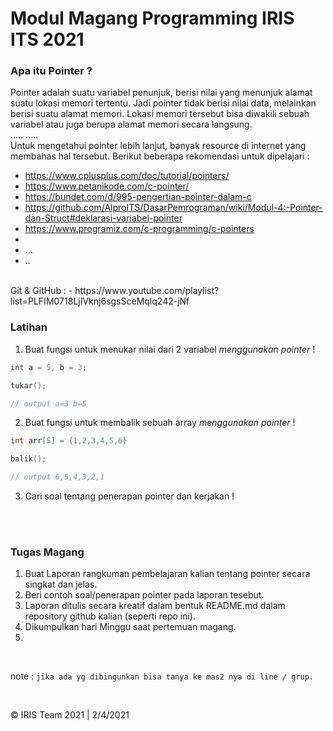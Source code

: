 # Modul Magang Programming IRIS ITS 2021

### Apa itu Pointer ?
Pointer adalah suatu variabel penunjuk, berisi nilai yang menunjuk alamat suatu lokasi memori tertentu. Jadi pointer tidak berisi nilai data, melainkan berisi suatu alamat memori. Lokasi memori tersebut bisa diwakili sebuah variabel atau juga berupa alamat memori secara langsung.
<br>
.....
.....
<br>
Untuk mengetahui pointer lebih lanjut, banyak resource di internet yang membahas hal tersebut. Berikut beberapa rekomendasi untuk dipelajari :
- https://www.cplusplus.com/doc/tutorial/pointers/
- https://www.petanikode.com/c-pointer/
- https://bundet.com/d/995-pengertian-pointer-dalam-c
- https://github.com/AlproITS/DasarPemrograman/wiki/Modul-4:-Pointer-dan-Struct#deklarasi-variabel-pointer
- https://www.programiz.com/c-programming/c-pointers
- 
- ...
- ..
<br>
Git & GitHub :
- https://www.youtube.com/playlist?list=PLFIM0718LjIVknj6sgsSceMqlq242-jNf

### Latihan

1. Buat fungsi untuk menukar nilai dari 2 variabel *menggunakan pointer* !
````c
int a = 5, b = 3;

tukar();

// output a=3 b=5

````

2. Buat fungsi untuk membalik sebuah array *menggunakan pointer* !
````c
int arr[5] = {1,2,3,4,5,6}

balik();

// output 6,5,4,3,2,1
````
3. Cari soal tentang penerapan pointer dan kerjakan !


<br>
<br>

### Tugas Magang
1. Buat Laporan rangkuman pembelajaran kalian tentang pointer secara singkat dan jelas.
2. Beri contoh soal/penerapan pointer pada laporan tesebut. 
3. Laporan ditulis secara kreatif dalam bentuk README.md dalam repository github kalian (seperti repo ini).
4. Dikumpulkan hari Minggu saat pertemuan magang.
5. 
<br>

note : `jika ada yg dibingunkan bisa tanya ke mas2 nya di line / grup.`

<br>

© IRIS Team 2021 | 2/4/2021
